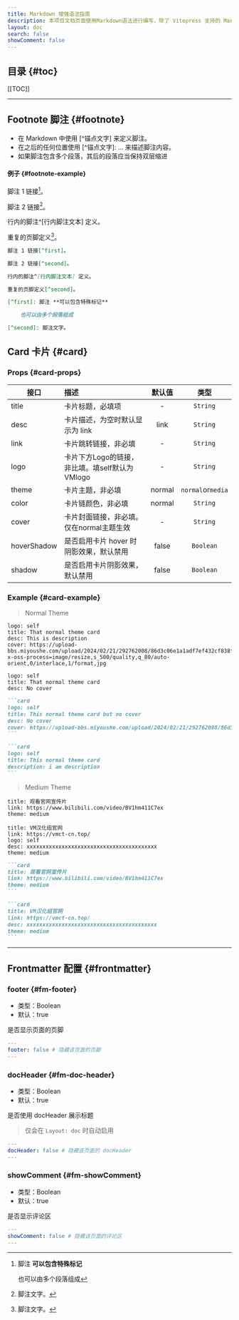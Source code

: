 ```yaml
---
title: Markdown 增强语法指南
description: 本项目文档页面使用Markdown语法进行编写，除了 Vitepress 支持的 Markdown 基础组件之外我们额外添加和实现了一些特有语法和组件并在此演示
layout: doc
search: false
showComment: false
---
```


## 目录 {#toc}

[[TOC]]

---

## Footnote 脚注 {#footnote}

- 在 Markdown 中使用 [^锚点文字] 来定义脚注。
- 在之后的任何位置使用 [^锚点文字]: ... 来描述脚注内容。
- 如果脚注包含多个段落，其后的段落应当保持双层缩进

#### 例子 {#footnote-example}

脚注 1 链接[^first]。

脚注 2 链接[^second]。

行内的脚注^[行内脚注文本] 定义。

重复的页脚定义[^second]。

[^first]: 脚注 **可以包含特殊标记**

    也可以由多个段落组成

[^second]: 脚注文字。

```md
脚注 1 链接[^first]。

脚注 2 链接[^second]。

行内的脚注^[行内脚注文本] 定义。

重复的页脚定义[^second]。

[^first]: 脚注 **可以包含特殊标记**

    也可以由多个段落组成

[^second]: 脚注文字。
```

## Card 卡片 {#card}

### Props {#card-props}

| 接口        | 描述                                           | 默认值 |       类型        |
| ----------- | :--------------------------------------------- | :----: | :---------------: |
| title       | 卡片标题，必填项                               |   -    |     `String`      |
| desc        | 卡片描述，为空时默认显示为 link                |  link  |     `String`      |
| link        | 卡片跳转链接，非必填                           |   -    |     `String`      |
| logo        | 卡片下方Logo的链接，非比填。填self默认为VMlogo |   -    |     `String`      |
| theme       | 卡片主题，非必填                               | normal | `normal`or`media` |
| color       | 卡片链颜色，非必填                             | normal |     `String`      |
| cover       | 卡片封面链接，非必填。仅在normal主题生效       |   -    |     `String`      |
| hoverShadow | 是否启用卡片 hover 时阴影效果，默认禁用        | false  |     `Boolean`     |
| shadow      | 是否启用卡片阴影效果，默认禁用                 | false  |     `Boolean`     |

### Example {#card-example}

> Normal Theme

```card
logo: self
title: That normal theme card
desc: This is description
cover: https://upload-bbs.miyoushe.com/upload/2024/02/21/292762008/86d3c06e1a1adf7ef432cf838f7abb8c_7693471731342377565.png?x-oss-process=image/resize,s_500/quality,q_80/auto-orient,0/interlace,1/format,jpg
```

```card
logo: self
title: That normal theme card
desc: No cover
```

````md
```card
logo: self
title: This normal theme card but no cover
desc: No cover
cover: https://upload-bbs.miyoushe.com/upload/2024/02/21/292762008/86d3c06e1a1adf7ef432cf838f7abb8c_7693471731342377565.png?x-oss-process=image/resize,s_500/quality,q_80/auto-orient,0/interlace,1/format,jpg
```

```card
logo: self
title: This normal theme card
description: i am description
```
````

> Medium Theme

```card
title: 观看官网宣传片
link: https://www.bilibili.com/video/BV1hm411C7ex
theme: medium
```

```card
title: VM汉化组官网
link: https://vmct-cn.top/
logo: self
desc: xxxxxxxxxxxxxxxxxxxxxxxxxxxxxxxxxxxxxxxxx
theme: medium
```

````md
```card
title: 观看官网宣传片
link: https://www.bilibili.com/video/BV1hm411C7ex
theme: medium
```

```card
title: VM汉化组官网
link: https://vmct-cn.top/
desc: xxxxxxxxxxxxxxxxxxxxxxxxxxxxxxxxxxxxxxxxx
theme: medium
```
````

---

## Frontmatter 配置 {#frontmatter}

### footer {#fm-footer}

- 类型：Boolean
- 默认：true

是否显示页面的页脚

```yml
---
footer: false # 隐藏该页面的页脚
---
```

### docHeader {#fm-doc-header}

- 类型：Boolean
- 默认：true

是否使用 docHeader 展示标题

> 仅会在 `Layout: doc` 时自动启用

```yml
---
docHeader: false # 隐藏该页面的 docHeader
---
```

### showComment {#fm-showComment}

- 类型：Boolean
- 默认：true

是否显示评论区

```yml
---
showComment: false # 隐藏该页面的评论区
---
```
